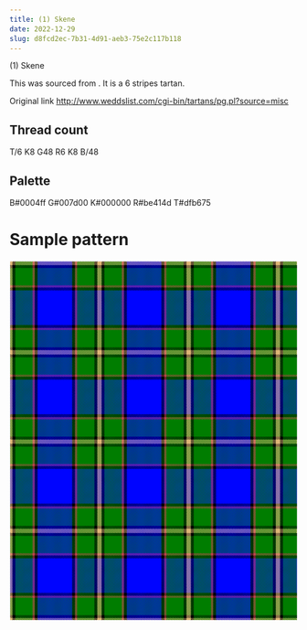 ```yaml
---
title: (1) Skene
date: 2022-12-29
slug: d8fcd2ec-7b31-4d91-aeb3-75e2c117b118
---
```

(1) Skene

This was sourced from <no value>.  It is a 6 stripes tartan.

Original link http://www.weddslist.com/cgi-bin/tartans/pg.pl?source=misc

## Thread count
T/6 K8 G48 R6 K8 B/48

## Palette
B#0004ff G#007d00 K#000000 R#be414d T#dfb675

# Sample pattern

![Tartan detail](tartan.png "T/6 K8 G48 R6 K8 B/48 tartan")